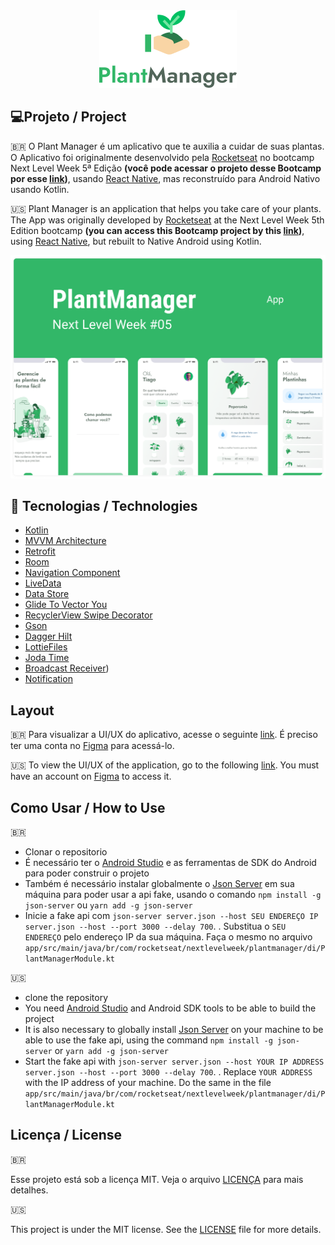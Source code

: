 <div align="center">
	<img src=".github/logo.png">
</div>

## 💻Projeto / Project

🇧🇷 O Plant Manager é um aplicativo que te auxilia a cuidar de suas plantas. O Aplicativo foi originalmente desenvolvido pela [Rocketseat](https://www.rocketseat.com.br/) no bootcamp Next Level Week 5ª Edição **(você pode acessar o projeto desse Bootcamp por esse [link](https://github.com/rocketseat-education/nlw-05-react-native))**,  usando [React Native](https://reactnative.dev/), mas reconstruído para Android Nativo usando Kotlin.

🇺🇸 Plant Manager is an application that helps you take care of your plants. The App was originally developed by [Rocketseat](https://www.rocketseat.com.br/) at the Next Level Week 5th Edition bootcamp **(you can access this Bootcamp project by this [link](https://github.com/rocketseat-education/nlw-05-react-native))**, using [React Native](https://reactnative.dev/), but rebuilt to Native Android using Kotlin.

<div>
<img src=".github/plantmanager.png"
</div>

## 🚀 Tecnologias / Technologies

- [Kotlin](https://kotlinlang.org/)
- [MVVM Architecture](https://developer.android.com/jetpack/guide)
- [Retrofit](https://square.github.io/retrofit/)
- [Room](https://developer.android.com/topic/libraries/architecture/room)
- [Navigation Component](https://developer.android.com/topic/libraries/architecture/navigation)
- [LiveData](https://developer.android.com/topic/libraries/architecture/livedata)
- [Data Store](https://developer.android.com/topic/libraries/architecture/datastore)
- [Glide To Vector You](https://github.com/corouteam/GlideToVectorYou)
- [RecyclerView Swipe Decorator](https://github.com/xabaras/RecyclerViewSwipeDecorator)
- [Gson](https://github.com/google/gson)
- [Dagger Hilt](https://developer.android.com/training/dependency-injection/hilt-android)
- [LottieFiles](https://lottiefiles.com/)
- [Joda Time](https://www.joda.org/joda-time/)
- [Broadcast Receiver](https://developer.android.com/guide/components/broadcasts))
- [Notification](https://developer.android.com/training/notify-user/build-notification)

##  Layout

🇧🇷 Para visualizar a UI/UX do aplicativo, acesse o seguinte [link](https://www.figma.com/file/IhQRtrOZdu3TrvkPYREzOy/PlantManager/duplicate?node-id=0%3A1). É preciso ter uma conta no [Figma](https://www.figma.com/) para acessá-lo.

🇺🇸 To view the UI/UX of the application, go to the following [link](https://www.figma.com/file/IhQRtrOZdu3TrvkPYREzOy/PlantManager/duplicate?node-id=0%3A1). You must have an account on [Figma](https://www.figma.com/) to access it.

## Como Usar / How to Use

🇧🇷

- Clonar o repositorio
- É necessário ter o [Android Studio](https://developer.android.com/studio) e as ferramentas de SDK do Android para poder construir o projeto
- Também é necessário instalar globalmente o [Json Server](https://github.com/typicode/json-server) em sua máquina para poder usar a api fake, usando o comando `npm install -g json-server` ou  `yarn add -g json-server`
- Inicie a fake api com `json-server server.json --host SEU ENDEREÇO IP server.json --host --port 3000 --delay 700`. . Substitua o `SEU ENDEREÇO` pelo endereço IP da sua máquina. Faça o mesmo no arquivo `app/src/main/java/br/com/rocketseat/nextlevelweek/plantmanager/di/PlantManagerModule.kt`

🇺🇸

- clone the repository
- You need [Android Studio](https://developer.android.com/studio) and Android SDK tools to be able to build the project
- It is also necessary to globally install [Json Server](https://github.com/typicode/json-server) on your machine to be able to use the fake api, using the command `npm install -g json-server` or `yarn add -g json-server`
- Start the fake api with `json-server server.json --host YOUR IP ADDRESS server.json --host --port 3000 --delay 700`. . Replace `YOUR ADDRESS` with the IP address of your machine. Do the same in the file `app/src/main/java/br/com/rocketseat/nextlevelweek/plantmanager/di/PlantManagerModule.kt`

## Licença / License

🇧🇷

Esse projeto está sob a licença MIT. Veja o arquivo [LICENÇA](LICENSE) para mais detalhes.

🇺🇸

This project is under the MIT license. See the [LICENSE](LICENSE) file for more details.
	
	
